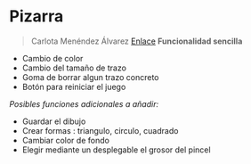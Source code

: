 # Pizarra
> Carlota Menéndez Álvarez
[Enlace](https://carlotamdez96.github.io/Pizarra/)
**Funcionalidad sencilla**
- Cambio de color
- Cambio del tamaño de trazo
- Goma de borrar algun trazo concreto
- Botón para reiniciar el juego

*Posibles funciones adicionales a añadir:*
- Guardar el dibujo
- Crear formas : triangulo, circulo, cuadrado
- Cambiar color de fondo
- Elegir mediante un desplegable el grosor del pincel
